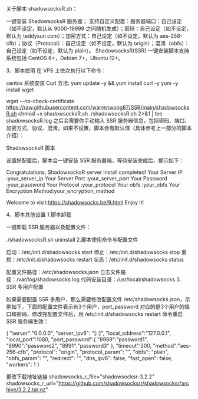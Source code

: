 关于脚本 shadowsocksR.sh：

一键安装 ShadowsocksR 服务器； 支持自定义配置：服务器端口：自己设定（如不设定，默认从 9000-19999 之间随机生成）；密码：自己设定（如不设定，默认为 teddysun.com）；加密方式：自己设定（如不设定，默认为 aes-256-cfb）；协议（Protocol）：自己设定（如不设定，默认为 origin）；混淆（obfs）：自己设定（如不设定，默认为 plain）。 ShadowsocksR(SSR) 一键安装脚本支持系统包括 CentOS 6+，Debian 7+，Ubuntu 12+。

3、脚本使用 在 VPS 上依次执行以下命令：

centos 系统安装 Curl 方法:
yum update -y && yum install curl -y 
yum -y install wget

wget --no-check-certificate https://raw.githubusercontent.com/warrenwong87/SSR/main/shadowsocksR.sh 
chmod +x shadowsocksR.sh 
./shadowsocksR.sh 2>&1 | tee shadowsocksR.log 之后会需要你手动输入 SSR 服务器信息，包括密码、端口、加密方式、协议、混淆，如果不设置，脚本会有默认值（具体参考上一部分的脚本介绍）：

ShadowsocksR 脚本

设置好配置后，脚本会一键安装 SSR 服务器端，等待安装完成后，提示如下：

Congratulations, ShadowsocksR server install completed! Your Server IP :your_server_ip Your Server Port :your_server_port Your Password :your_password Your Protocol :your_protocol Your obfs :your_obfs Your Encryption Method:your_encryption_method

Welcome to visit:https://shadowsocks.be/9.html Enjoy it!

4、脚本其他设置 1.脚本卸载

一键卸载 SSR 服务器以及配置文件：

./shadowsocksR.sh uninstall 2.脚本使用命令与配置文件

启动：/etc/init.d/shadowsocks start 
停止：/etc/init.d/shadowsocks stop 
重启：/etc/init.d/shadowsocks restart 
状态：/etc/init.d/shadowsocks status

配置文件路径：/etc/shadowsocks.json 
日志文件路径：/var/log/shadowsocks.log 
代码安装目录：/usr/local/shadowsocks 3. SSR 多用户配置

如果需要配置 SSR 多用户，那么需要修改配置文件 /etc/shadowsocks.json，示例如下，下面的配置文件表示有3个用户，port_password 对应的是3个用户的端口和密码，修改完配置文件后，用 /etc/init.d/shadowsocks restart 命令重启 SSR 服务端生效：

{ "server":"0.0.0.0", "server_ipv6": "[::]", "local_address":"127.0.0.1", "local_port":1080, "port_password":{ "8989":"password1", "8990":"password2", "8991":"password3" }, "timeout":300, "method":"aes-256-cfb", "protocol": "origin", "protocol_param": "", "obfs": "plain", "obfs_param": "", "redirect": "", "dns_ipv6": false, "fast_open": false, "workers": 1 }

更改下载地址链接
shadowsocks_r_file="shadowsocksr-3.2.2"
shadowsocks_r_url="https://github.com/shadowsocksrr/shadowsocksr/archive/3.2.2.tar.gz"
